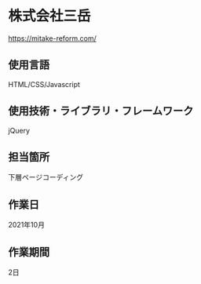 # 株式会社三岳
https://mitake-reform.com/
## 使用言語
HTML/CSS/Javascript
## 使用技術・ライブラリ・フレームワーク
jQuery
## 担当箇所
下層ページコーディング
## 作業日
2021年10月
## 作業期間
2日
